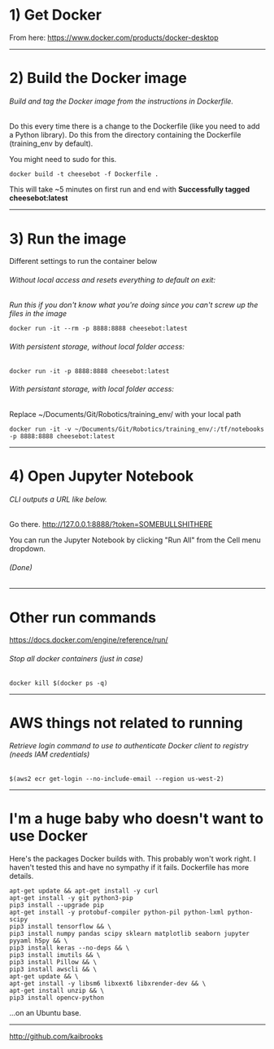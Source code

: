 
# 1) Get Docker
From here:
https://www.docker.com/products/docker-desktop

---
# 2) Build the Docker image

###### Build and tag the Docker image from the instructions in Dockerfile.
Do this every time there is a change to the Dockerfile (like you need to add a Python library). Do this from the directory containing the Dockerfile (training_env by default).

You might need to sudo for this.

<pre><code>docker build -t cheesebot -f Dockerfile .
</pre></code>

This will take ~5 minutes on first run and end with <b>Successfully tagged cheesebot:latest</b>

---
# 3) Run the image

Different settings to run the container below

###### Without local access and resets everything to default on exit:
<i>Run this if you don't know what you're doing since you can't screw up the files in the image</i>
<pre><code>docker run -it --rm -p 8888:8888 cheesebot:latest
</pre></code>

###### With persistent storage, without local folder access:
<pre><code>docker run -it -p 8888:8888 cheesebot:latest
</pre></code>

######  With persistant storage, with local folder access:
Replace ~/Documents/Git/Robotics/training_env/ with your local path
<pre><code>docker run -it -v ~/Documents/Git/Robotics/training_env/:/tf/notebooks -p 8888:8888 cheesebot:latest
</pre></code>
---
# 4) Open Jupyter Notebook
###### CLI outputs a URL like below.
Go there.
http://127.0.0.1:8888/?token=SOMEBULLSHITHERE

You can run the Jupyter Notebook by clicking "Run All" from the Cell menu dropdown.
###### (Done)

---
# Other run commands
https://docs.docker.com/engine/reference/run/

###### Stop all docker containers (just in case)
<pre><code>docker kill $(docker ps -q)
</pre></code>
---
# AWS things not related to running
###### Retrieve login command to use to authenticate Docker client to registry (needs IAM credentials)
<pre><code>$(aws2 ecr get-login --no-include-email --region us-west-2)
</pre></code>

---

# I'm a huge baby who doesn't want to use Docker
Here's the packages Docker builds with. This probably won't work right. I haven't tested this and have no sympathy if it fails. Dockerfile has more details.
<pre><code>apt-get update && apt-get install -y curl
apt-get install -y git python3-pip
pip3 install --upgrade pip
apt-get install -y protobuf-compiler python-pil python-lxml python-scipy
pip3 install tensorflow && \
pip3 install numpy pandas scipy sklearn matplotlib seaborn jupyter pyyaml h5py && \
pip3 install keras --no-deps && \
pip3 install imutils && \
pip3 install Pillow && \
pip3 install awscli && \
apt-get update && \
apt-get install -y libsm6 libxext6 libxrender-dev && \
apt-get install unzip && \
pip3 install opencv-python
</code></pre>

...on an Ubuntu base.

---

http://github.com/kaibrooks

